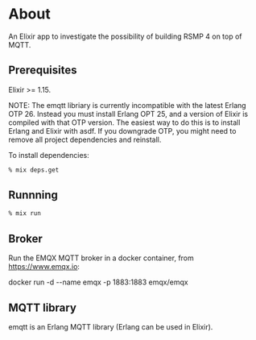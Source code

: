 # About
An Elixir app to investigate the possibility of building RSMP 4 on top of MQTT.

## Prerequisites
Elixir >= 1.15.

NOTE: The emqtt libriary is currently incompatible with the latest Erlang OTP 26. Instead you must install Erlang OPT 25, and a version of Elixir is compiled with that OTP version. The easiest way to do this is to install Erlang and Elixir with asdf. If you downgrade OTP, you might need to remove all project dependencies and reinstall.

To install dependencies:
```sh
% mix deps.get
```

## Runnning
```sh
% mix run
```

## Broker
Run the EMQX MQTT broker in a docker container, from https://www.emqx.io:

docker run -d --name emqx -p 1883:1883 emqx/emqx

## MQTT library
emqtt is an Erlang MQTT library (Erlang can be used in Elixir).




